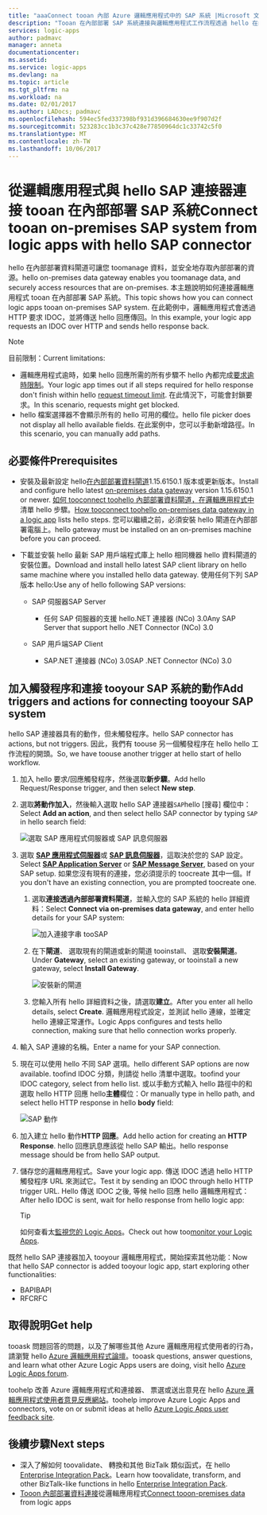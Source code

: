 ```yaml
---
title: "aaaConnect tooan 內部 Azure 邏輯應用程式中的 SAP 系統 |Microsoft 文件"
description: "Tooan 在內部部署 SAP 系統連接與邏輯應用程式工作流程透過 hello 在內部部署資料閘道"
services: logic-apps
author: padmavc
manager: anneta
documentationcenter: 
ms.assetid: 
ms.service: logic-apps
ms.devlang: na
ms.topic: article
ms.tgt_pltfrm: na
ms.workload: na
ms.date: 02/01/2017
ms.author: LADocs; padmavc
ms.openlocfilehash: 594ec5fed337398bf931d396684630ee9f907d2f
ms.sourcegitcommit: 523283cc1b3c37c428e77850964dc1c33742c5f0
ms.translationtype: MT
ms.contentlocale: zh-TW
ms.lasthandoff: 10/06/2017
---
```

# <a name="connect-tooan-on-premises-sap-system-from-logic-apps-with-hello-sap-connector"></a><span data-ttu-id="1acf9-103">從邏輯應用程式與 hello SAP 連接器連接 tooan 在內部部署 SAP 系統</span><span class="sxs-lookup"><span data-stu-id="1acf9-103">Connect tooan on-premises SAP system from logic apps with hello SAP connector</span></span> 

<span data-ttu-id="1acf9-104">hello 在內部部署資料閘道可讓您 toomanage 資料，並安全地存取內部部署的資源。</span><span class="sxs-lookup"><span data-stu-id="1acf9-104">hello on-premises data gateway enables you toomanage data, and securely access resources that are on-premises.</span></span> <span data-ttu-id="1acf9-105">本主題說明如何連接邏輯應用程式 tooan 在內部部署 SAP 系統。</span><span class="sxs-lookup"><span data-stu-id="1acf9-105">This topic shows how you can connect logic apps tooan on-premises SAP system.</span></span> <span data-ttu-id="1acf9-106">在此範例中，邏輯應用程式會透過 HTTP 要求 IDOC，並將傳送 hello 回應傳回。</span><span class="sxs-lookup"><span data-stu-id="1acf9-106">In this example, your logic app requests an IDOC over HTTP and sends hello response back.</span></span>    

> [!NOTE]
> <span data-ttu-id="1acf9-107">目前限制：</span><span class="sxs-lookup"><span data-stu-id="1acf9-107">Current limitations:</span></span> 
> - <span data-ttu-id="1acf9-108">邏輯應用程式逾時，如果 hello 回應所需的所有步驟不 hello 內都完成[要求逾時限制](./logic-apps-limits-and-config.md)。</span><span class="sxs-lookup"><span data-stu-id="1acf9-108">Your logic app times out if all steps required for hello response don't finish within hello [request timeout limit](./logic-apps-limits-and-config.md).</span></span> <span data-ttu-id="1acf9-109">在此情況下，可能會封鎖要求。</span><span class="sxs-lookup"><span data-stu-id="1acf9-109">In this scenario, requests might get blocked.</span></span> 
> - <span data-ttu-id="1acf9-110">hello 檔案選擇器不會顯示所有的 hello 可用的欄位。</span><span class="sxs-lookup"><span data-stu-id="1acf9-110">hello file picker does not display all hello available fields.</span></span> <span data-ttu-id="1acf9-111">在此案例中，您可以手動新增路徑。</span><span class="sxs-lookup"><span data-stu-id="1acf9-111">In this scenario, you can manually add paths.</span></span>

## <a name="prerequisites"></a><span data-ttu-id="1acf9-112">必要條件</span><span class="sxs-lookup"><span data-stu-id="1acf9-112">Prerequisites</span></span>

- <span data-ttu-id="1acf9-113">安裝及最新設定 hello[在內部部署資料閘道](https://www.microsoft.com/download/details.aspx?id=53127)1.15.6150.1 版本或更新版本。</span><span class="sxs-lookup"><span data-stu-id="1acf9-113">Install and configure hello latest [on-premises data gateway](https://www.microsoft.com/download/details.aspx?id=53127) version 1.15.6150.1 or newer.</span></span> <span data-ttu-id="1acf9-114">[如何 tooconnect toohello 內部部署資料閘道，在邏輯應用程式中](http://aka.ms/logicapps-gateway)清單 hello 步驟。</span><span class="sxs-lookup"><span data-stu-id="1acf9-114">[How tooconnect toohello on-premises data gateway in a logic app](http://aka.ms/logicapps-gateway) lists hello steps.</span></span> <span data-ttu-id="1acf9-115">您可以繼續之前，必須安裝 hello 閘道在內部部署電腦上。</span><span class="sxs-lookup"><span data-stu-id="1acf9-115">hello gateway must be installed on an on-premises machine before you can proceed.</span></span>

- <span data-ttu-id="1acf9-116">下載並安裝 hello 最新 SAP 用戶端程式庫上 hello 相同機器 hello 資料閘道的安裝位置。</span><span class="sxs-lookup"><span data-stu-id="1acf9-116">Download and install hello latest SAP client library on hello same machine where you installed hello data gateway.</span></span> <span data-ttu-id="1acf9-117">使用任何下列 SAP 版本 hello:</span><span class="sxs-lookup"><span data-stu-id="1acf9-117">Use any of hello following SAP versions:</span></span> 
    - <span data-ttu-id="1acf9-118">SAP 伺服器</span><span class="sxs-lookup"><span data-stu-id="1acf9-118">SAP Server</span></span>
        - <span data-ttu-id="1acf9-119">任何 SAP 伺服器的支援 hello.NET 連接器 (NCo) 3.0</span><span class="sxs-lookup"><span data-stu-id="1acf9-119">Any SAP Server that support hello .NET Connector (NCo) 3.0</span></span>
 
    - <span data-ttu-id="1acf9-120">SAP 用戶端</span><span class="sxs-lookup"><span data-stu-id="1acf9-120">SAP Client</span></span>
        - <span data-ttu-id="1acf9-121">SAP.NET 連接器 (NCo) 3.0</span><span class="sxs-lookup"><span data-stu-id="1acf9-121">SAP .NET Connector (NCo) 3.0</span></span>

## <a name="add-triggers-and-actions-for-connecting-tooyour-sap-system"></a><span data-ttu-id="1acf9-122">加入觸發程序和連接 tooyour SAP 系統的動作</span><span class="sxs-lookup"><span data-stu-id="1acf9-122">Add triggers and actions for connecting tooyour SAP system</span></span>

<span data-ttu-id="1acf9-123">hello SAP 連接器具有的動作，但未觸發程序。</span><span class="sxs-lookup"><span data-stu-id="1acf9-123">hello SAP connector has actions, but not triggers.</span></span> <span data-ttu-id="1acf9-124">因此，我們有 toouse 另一個觸發程序在 hello hello 工作流程的開頭。</span><span class="sxs-lookup"><span data-stu-id="1acf9-124">So, we have toouse another trigger at hello start of hello workflow.</span></span> 

1. <span data-ttu-id="1acf9-125">加入 hello 要求/回應觸發程序，然後選取**新步驟**。</span><span class="sxs-lookup"><span data-stu-id="1acf9-125">Add hello Request/Response trigger, and then select **New step**.</span></span>

2. <span data-ttu-id="1acf9-126">選取**將動作加入**，然後輸入選取 hello SAP 連接器`SAP`hello [搜尋] 欄位中：</span><span class="sxs-lookup"><span data-stu-id="1acf9-126">Select **Add an action**, and then select hello SAP connector by typing `SAP` in hello search field:</span></span>    

     ![選取 SAP 應用程式伺服器或 SAP 訊息伺服器](media/logic-apps-using-sap-connector/sap-action.png)

3. <span data-ttu-id="1acf9-128">選取 [**SAP 應用程式伺服器**](https://wiki.scn.sap.com/wiki/display/ABAP/ABAP+Application+Server)或 [**SAP 訊息伺服器**](http://help.sap.com/saphelp_nw70/helpdata/en/40/c235c15ab7468bb31599cc759179ef/frameset.htm)，這取決於您的 SAP 設定。</span><span class="sxs-lookup"><span data-stu-id="1acf9-128">Select [**SAP Application Server**](https://wiki.scn.sap.com/wiki/display/ABAP/ABAP+Application+Server) or [**SAP Message Server**](http://help.sap.com/saphelp_nw70/helpdata/en/40/c235c15ab7468bb31599cc759179ef/frameset.htm), based on your SAP setup.</span></span> <span data-ttu-id="1acf9-129">如果您沒有現有的連接，您必須提示的 toocreate 其中一個。</span><span class="sxs-lookup"><span data-stu-id="1acf9-129">If you don't have an existing connection, you are prompted toocreate one.</span></span>

   1. <span data-ttu-id="1acf9-130">選取**連接透過內部部署資料閘道**，並輸入您的 SAP 系統的 hello 詳細資料：</span><span class="sxs-lookup"><span data-stu-id="1acf9-130">Select **Connect via on-premises data gateway**, and enter hello details for your SAP system:</span></span>   

       ![加入連接字串 tooSAP](media/logic-apps-using-sap-connector/picture2.png)  

   2. <span data-ttu-id="1acf9-132">在下**閘道**、 選取現有的閘道或新的閘道 tooinstall、 選取**安裝閘道**。</span><span class="sxs-lookup"><span data-stu-id="1acf9-132">Under **Gateway**, select an existing gateway, or tooinstall a new gateway, select **Install Gateway**.</span></span>

        ![安裝新的閘道](media/logic-apps-using-sap-connector/install-gateway.png)
  
   3. <span data-ttu-id="1acf9-134">您輸入所有 hello 詳細資料之後，請選取**建立**。</span><span class="sxs-lookup"><span data-stu-id="1acf9-134">After you enter all hello details, select **Create**.</span></span> 
   <span data-ttu-id="1acf9-135">邏輯應用程式設定，並測試 hello 連線，並確定 hello 連線正常運作。</span><span class="sxs-lookup"><span data-stu-id="1acf9-135">Logic Apps configures and tests hello connection, making sure that hello connection works properly.</span></span>

4. <span data-ttu-id="1acf9-136">輸入 SAP 連線的名稱。</span><span class="sxs-lookup"><span data-stu-id="1acf9-136">Enter a name for your SAP connection.</span></span>

5. <span data-ttu-id="1acf9-137">現在可以使用 hello 不同 SAP 選項。</span><span class="sxs-lookup"><span data-stu-id="1acf9-137">hello different SAP options are now available.</span></span> <span data-ttu-id="1acf9-138">toofind IDOC 分類，則請從 hello 清單中選取。</span><span class="sxs-lookup"><span data-stu-id="1acf9-138">toofind your IDOC category, select from hello list.</span></span> <span data-ttu-id="1acf9-139">或以手動方式輸入 hello 路徑中的和選取 hello HTTP 回應 hello**主體**欄位：</span><span class="sxs-lookup"><span data-stu-id="1acf9-139">Or manually type in hello path, and select hello HTTP response in hello **body** field:</span></span>

     ![SAP 動作](media/logic-apps-using-sap-connector/picture3.png)

6. <span data-ttu-id="1acf9-141">加入建立 hello 動作**HTTP 回應**。</span><span class="sxs-lookup"><span data-stu-id="1acf9-141">Add hello action for creating an **HTTP Response**.</span></span> <span data-ttu-id="1acf9-142">hello 回應訊息應該從 hello SAP 輸出。</span><span class="sxs-lookup"><span data-stu-id="1acf9-142">hello response message should be from hello SAP output.</span></span>

7. <span data-ttu-id="1acf9-143">儲存您的邏輯應用程式。</span><span class="sxs-lookup"><span data-stu-id="1acf9-143">Save your logic app.</span></span> <span data-ttu-id="1acf9-144">傳送 IDOC 透過 hello HTTP 觸發程序 URL 來測試它。</span><span class="sxs-lookup"><span data-stu-id="1acf9-144">Test it by sending an IDOC through hello HTTP trigger URL.</span></span> <span data-ttu-id="1acf9-145">Hello 傳送 IDOC 之後, 等候 hello 回應 hello 邏輯應用程式：</span><span class="sxs-lookup"><span data-stu-id="1acf9-145">After hello IDOC is sent, wait for hello response from hello logic app:</span></span>   

     > [!TIP]
     > <span data-ttu-id="1acf9-146">如何查看太[監視您的 Logic Apps](../logic-apps/logic-apps-monitor-your-logic-apps.md)。</span><span class="sxs-lookup"><span data-stu-id="1acf9-146">Check out how too[monitor your Logic Apps](../logic-apps/logic-apps-monitor-your-logic-apps.md).</span></span>

<span data-ttu-id="1acf9-147">既然 hello SAP 連接器加入 tooyour 邏輯應用程式，開始探索其他功能：</span><span class="sxs-lookup"><span data-stu-id="1acf9-147">Now that hello SAP connector is added tooyour logic app, start exploring other functionalities:</span></span>

- <span data-ttu-id="1acf9-148">BAPI</span><span class="sxs-lookup"><span data-stu-id="1acf9-148">BAPI</span></span>
- <span data-ttu-id="1acf9-149">RFC</span><span class="sxs-lookup"><span data-stu-id="1acf9-149">RFC</span></span>

## <a name="get-help"></a><span data-ttu-id="1acf9-150">取得說明</span><span class="sxs-lookup"><span data-stu-id="1acf9-150">Get help</span></span>

<span data-ttu-id="1acf9-151">tooask 問題回答的問題，以及了解哪些其他 Azure 邏輯應用程式使用者的行為，請瀏覽 hello [Azure 邏輯應用程式論壇](https://social.msdn.microsoft.com/Forums/en-US/home?forum=azurelogicapps)。</span><span class="sxs-lookup"><span data-stu-id="1acf9-151">tooask questions, answer questions, and learn what other Azure Logic Apps users are doing, visit hello [Azure Logic Apps forum](https://social.msdn.microsoft.com/Forums/en-US/home?forum=azurelogicapps).</span></span>

<span data-ttu-id="1acf9-152">toohelp 改善 Azure 邏輯應用程式和連接器、 票選或送出意見在 hello [Azure 邏輯應用程式使用者意見反應網站](http://aka.ms/logicapps-wish)。</span><span class="sxs-lookup"><span data-stu-id="1acf9-152">toohelp improve Azure Logic Apps and connectors, vote on or submit ideas at hello [Azure Logic Apps user feedback site](http://aka.ms/logicapps-wish).</span></span>

## <a name="next-steps"></a><span data-ttu-id="1acf9-153">後續步驟</span><span class="sxs-lookup"><span data-stu-id="1acf9-153">Next steps</span></span>

- <span data-ttu-id="1acf9-154">深入了解如何 toovalidate、 轉換和其他 BizTalk 類似函式，在 hello [Enterprise Integration Pack](../logic-apps/logic-apps-enterprise-integration-overview.md)。</span><span class="sxs-lookup"><span data-stu-id="1acf9-154">Learn how toovalidate, transform, and other BizTalk-like functions in hello [Enterprise Integration Pack](../logic-apps/logic-apps-enterprise-integration-overview.md).</span></span> 
- <span data-ttu-id="1acf9-155">[Tooon 內部部署資料連接](../logic-apps/logic-apps-gateway-connection.md)從邏輯應用程式</span><span class="sxs-lookup"><span data-stu-id="1acf9-155">[Connect tooon-premises data](../logic-apps/logic-apps-gateway-connection.md) from logic apps</span></span>

